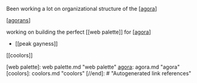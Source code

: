 Been working a lot on organizational structure of the [[agora]]

[[agorans]]

working on building the perfect [[web palette]] for [[agora]]
-	[[peak gayness]]

[[coolors]]

[//begin]: # "Autogenerated link references for markdown compatibility"
[agora]: agora.md "agora"
[agorans]: agorans.md "agorans"
[web palette]: web palette.md "web palette"
[agora]: agora.md "agora"
[coolors]: coolors.md "coolors"
[//end]: # "Autogenerated link references"

